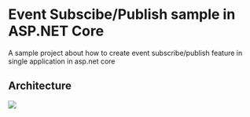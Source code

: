 # Event Subscibe/Publish sample in ASP.NET Core
A sample project about how to create event subscribe/publish feature in single application in asp.net core

## Architecture

![](https://github.com/lamondlu/EventHandlerInSingleApplication/blob/master/20190303215534.png)

